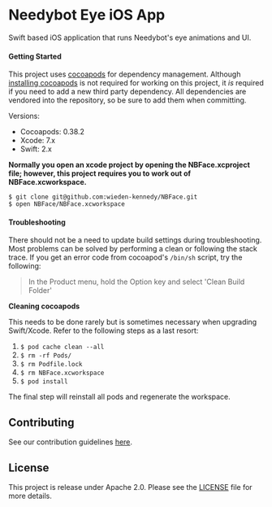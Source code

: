 # Needybot Eye iOS App
Swift based iOS application that runs Needybot's eye animations and UI.

#### Getting Started

This project uses [cocoapods](https://cocoapods.org/) for dependency management. Although [installing cocoapods](https://guides.cocoapods.org/using/getting-started.html) is not required for working on this project, it _is_ required if you need to add a new third party dependency. All dependencies are vendored into the repository, so be sure to add them when committing. 

Versions:
- Cocoapods: 0.38.2
- Xcode: 7.x
- Swift: 2.x

**Normally you open an xcode project by opening the NBFace.xcproject file; however, this project requires you to work out of NBFace.xcworkspace.**

```
$ git clone git@github.com:wieden-kennedy/NBFace.git
$ open NBFace/NBFace.xcworkspace
```

#### Troubleshooting

There should not be a need to update build settings during troubleshooting. Most problems can be solved by performing a clean or following the stack trace. If you get an error code from cocoapod's `/bin/sh` script, try the following: 

> In the Product menu, hold the Option key and select 'Clean Build Folder'

**Cleaning cocoapods**

This needs to be done rarely but is sometimes necessary when upgrading Swift/Xcode. Refer to the following steps as a last resort:

1. `$ pod cache clean --all`
2. `$ rm -rf Pods/`
3. `$ rm Podfile.lock`
4. `$ rm NBFace.xcworkspace`
5. `$ pod install` 

The final step will reinstall all pods and regenerate the workspace.


Contributing
------------

See our contribution guidelines [here](CONTRIBUTION_GUIDELINES.md).


License
-------

This project is release under Apache 2.0. Please see the [LICENSE](LICENSE) file for more details.
